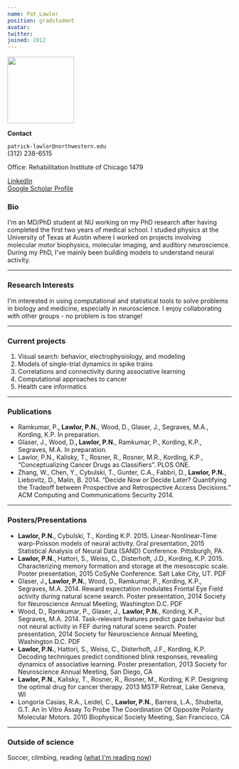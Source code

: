 ```yaml
---
name: Pat Lawlor
position: gradstudent
avatar: 
twitter:
joined: 2012
---
```


<img width="150" src="{{site.baseurl}}/images/people/pat_jump.jpg">

**Contact**

<i class="fa fa-envelope-o"></i> `patrick-lawlor@northwestern.edu`<br>
<i class="fa fa-mobile"></i> (312) 238-6515

Office: Rehabilitation Institute of Chicago 1479

[<i class="fa fa-linkedin-square"></i> LinkedIn](https://www.linkedin.com/in/patrick-lawlor-0a13a31b)<br>
[<i class="fa fa-google"></i> Google Scholar Profile](https://scholar.google.com/citations?user=jjvixpcAAAAJ&hl=en)

### Bio

I'm an MD/PhD student at NU working on my PhD research after having completed the first two years of medical school. I studied physics at the University of Texas at Austin where I worked on projects involving molecular motor biophysics, molecular imaging, and auditory neuroscience. During my PhD, I've mainly been building models to understand neural activity.

<hr>

### Research Interests

I'm interested in using computational and statistical tools to solve problems in biology and medicine, especially in neuroscience. I enjoy collaborating with other groups - no problem is too strange!

<hr>

### Current projects

1. Visual search: behavior, electrophysiology, and modeling
2. Models of single-trial dynamics in spike trains
3. Correlations and connectivity during associative learning
4. Computational approaches to cancer
5. Health care informatics

<hr>

### Publications

- Ramkumar, P.**, Lawlor, P.N.**, Wood, D., Glaser, J., Segraves, M.A., Kording, K.P. In preparation.
- Glaser, J., Wood, D.**, Lawlor, P.N.**, Ramkumar, P., Kording, K.P., Segraves, M.A. In preparation.
- Lawlor, P.N., Kalisky, T., Rosner, R., Rosner, M.R., Kording, K.P., “Conceptualizing Cancer Drugs as Classifiers”. PLOS ONE.
- Zhang, W., Chen, Y., Cybulski, T., Gunter, C.A., Fabbri, D., **Lawlor, P.N.**, Liebovitz, D., Malin, B. 2014. “Decide Now or Decide Later? Quantifying the Tradeoff between Prospective and Retrospective Access Decisions.” ACM Computing and Communications Security 2014.

<hr>

### Posters/Presentations

- **Lawlor, P.N.**, Cybulski, T., Kording K.P. 2015. Linear-Nonlinear-Time warp-Poisson models of neural activity. Oral presentation, 2015 Statistical Analysis of Neural Data (SAND) Conference. Pittsburgh, PA.
- **Lawlor, P.N.**, Hattori, S., Weiss, C., Disterhoft, J.D., Kording, K.P. 2015. Characterizing memory formation and storage at the mesoscopic scale. Poster presentation, 2015 CoSyNe Conference. Salt Lake City, UT. PDF
- Glaser, J.**, Lawlor, P.N.**, Wood, D., Ramkumar, P., Kording, K.P., Segraves, M.A. 2014. Reward expectation modulates Frontal Eye Field activity during natural scene search. Poster presentation, 2014 Society for Neuroscience Annual Meeting, Washington D.C. PDF
- Wood, D., Ramkumar, P., Glaser, J., **Lawlor, P.N.**, Kording, K.P., Segraves, M.A. 2014. Task-relevant features predict gaze behavior but not neural activity in FEF during natural scene search. Poster presentation, 2014 Society for Neuroscience Annual Meeting, Washington D.C. PDF
- **Lawlor, P.N.**, Hattori, S., Weiss, C., Disterhoft, J.F., Kording, K.P. Decoding techniques predict conditioned blink responses, revealing dynamics of associative learning. Poster presentation, 2013 Society for Neuroscience Annual Meeting, San Diego, CA
- **Lawlor, P.N.**, Kalisky, T., Rosner, R., Rosner, M., Kording, K.P. Designing the optimal drug for cancer therapy. 2013 MSTP Retreat, Lake Geneva, WI
- Longoria Casias, R.A., Leidel, C., **Lawlor, P.N.**, Barrera, L.A., Shubeita, G.T. An In Vitro Assay To Probe The Coordination Of Opposite Polarity Molecular Motors. 2010 Biophysical Society Meeting, San Francisco, CA

<hr>

### Outside of science

Soccer, climbing, reading ([what I'm reading now](https://www.goodreads.com/user/show/3823047-pat-lawlor))
